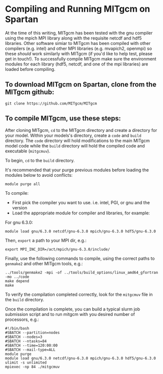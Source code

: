 # Compiling and Running MITgcm on Spartan

At the time of this writing, MITgcm has been tested with the gnu compiler using the mpich MPI library along with the requisite netcdf and hdf5 libraries. Other software simiar to MITgcm has been compiled with other compilers (e.g. intel) and other MPI libraries (e.g. mvapich2, openmpi) so these *should* work similarly with MITgcm (if you'd like to help test, please get in touch!). To successfully compile MITgcm make sure the environment modules for each library (hdf5, netcdf, and one of the mpi libraries) are loaded before compiling.

## To download MITgcm on Spartan, clone from the MITgcm github:
```
git clone https://github.com/MITgcm/MITgcm
```

## To compile MITgcm, use these steps: 
After cloning MITgcm, `cd` to the MITgcm directory and create a directory for your model. Within your models's directory, create a `code` and `build` directory. The `code` directory will hold modifications to the main MITgcm model code while the `build` directory will hold the compiled code and executable (`mitgcmuv`).

To begin, `cd` to the `build` directory.

It's recommended that your purge previous modules before loading the modules below to avoid conflicts:
```
module purge all
```

To compile:
- First pick the compiler you want to use. i.e. intel, PGI, or gnu and the version
- Load the appropriate module for compiler and libraries, for example:

For gnu 6.3.0:
```
module load gnu/6.3.0 netcdf/gnu-6.3.0 mpich/gnu-6.3.0 hdf5/gnu-6.3.0
```
Then, `export` a path to your MPI dir, e.g.:
```
export MPI_INC_DIR=/act/mpich/gnu-6.3.0/include/
```
Finally, use the following commands to compile, using the correct paths to `genmake2` and other MITgcm tools, e.g.:
```
../tools/genmake2 -mpi -of ../tools/build_options/linux_amd64_gfortran -mo ../code
make depend
make
```
To verify the compilation completed correctly, look for the `mitgcmuv` file in the `build` directory.

Once the compilation is complete, you can build a typical slurm job submission script and to run mitgcm with you desired number of processors, e.g.:
```
#!/bin/bash
#SBATCH --partition=nodes
#SBATCH --nodes=3
#SBATCH --ntasks=84
#SBATCH --time=120:00:00
#SBATCH --mail-type=ALL
module purge
module load gnu/6.3.0 netcdf/gnu-6.3.0 mpich/gnu-6.3.0 hdf5/gnu-6.3.0
ulimit -s unlimited
mpiexec -np 84 ./mitgcmuv
```




